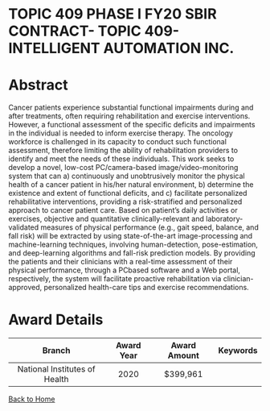 
TOPIC 409 PHASE I FY20 SBIR CONTRACT- TOPIC 409- INTELLIGENT AUTOMATION INC.
============================================================================

# Abstract


Cancer patients experience substantial functional impairments during and after treatments, often requiring rehabilitation and exercise interventions. However, a functional assessment of the specific deficits and impairments in the individual is needed to inform exercise therapy. The oncology workforce is challenged in its capacity to conduct such functional assessment, therefore limiting the ability of rehabilitation providers to identify and meet the needs of these individuals. This work seeks to develop a novel, low-cost PC/camera-based image/video-monitoring system that can a) continuously and unobtrusively monitor the physical health of a cancer patient in his/her natural environment, b) determine the existence and extent of functional deficits, and c) facilitate personalized rehabilitative interventions, providing a risk-stratified and personalized approach to cancer patient care. Based on patient’s daily activities or exercises, objective and quantitative clinically-relevant and laboratory-validated measures of physical performance (e.g., gait speed, balance, and fall risk) will be extracted by using state-of-the-art image-processing and machine-learning techniques, involving human-detection, pose-estimation, and deep-learning algorithms and fall-risk prediction models. By providing the patients and their clinicians with a real-time assessment of their physical performance, through a PCbased software and a Web portal, respectively, the system will facilitate proactive rehabilitation via clinician-approved, personalized health-care tips and exercise recommendations.  

# Award Details

|Branch|Award Year|Award Amount|Keywords|
| :---: | :---: | :---: | :---: |
|National Institutes of Health|2020|$399,961||
  
  


[Back to Home](https://github.com/chrischow/dod_sbir_awards/Reports/CC/#915)
